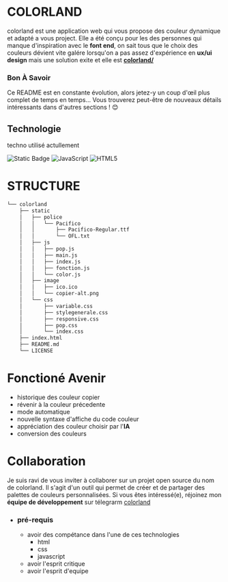 # <b style="text-transform:uppercase;">colorland</b>

colorland est une application web qui vous propose des couleur dynamique et adapté a vous project. Elle a été conçu pour les des personnes qui manque d'inspiration avec le **font end**, on sait tous que le choix des couleurs dévient vite galére lorsqu'on a pas assez d'expérience en **ux/ui design** mais une solution exite et elle est **[colorland/](https://tostenn.github.io/colorland/)**


### <b style="text-transform:capitalize;"> bon  à savoir</b>
Ce README est en constante évolution, alors jetez-y un coup d'œil plus complet de temps en temps... Vous trouverez peut-être de nouveaux détails intéressants dans d'autres sections ! 😊

## <b style="text-transform:capitalize;">technologie</b>
techno utilisé actullement 

![Static Badge](https://img.shields.io/badge/css-3)
<img src="https://img.shields.io/badge/JavaScript-F7DF1E.svg?style=flat-square&logo=JavaScript&logoColor=black" alt="JavaScript" />
<img src="https://img.shields.io/badge/HTML5-E34F26.svg?style=flat-square&logo=HTML5&logoColor=white" alt="HTML5" />
 

# <b style="text-transform:uppercase;">structure</b>
```bash
└── colorland
    ├── static
    │   ├── police
    │   │   └── Pacifico
    │   │       ├── Pacifico-Regular.ttf
    │   │       └── OFL.txt
    │   ├── js
    │   │   ├── pop.js
    │   │   ├── main.js
    │   │   ├── index.js
    │   │   ├── fonction.js
    │   │   └── color.js
    │   ├── image
    │   │   ├── ico.ico
    │   │   └── copier-alt.png
    │   └── css
    │       ├── variable.css
    │       ├── stylegenerale.css
    │       ├── responsive.css
    │       ├── pop.css
    │       └── index.css
    ├── index.html
    ├── README.md
    └── LICENSE
```

# <b style="text-transform:capitalize;">fonctioné avenir</b>

+ historique des couleur copier
+ révenir à la couleur précedente
+ mode automatique
+ nouvelle syntaxe d'affiche du code couleur
+ appréciation des couleur choisir par l'**IA**
+ conversion des couleurs


# <b style="text-transform:capitalize;">collaboration</b>

Je suis ravi de vous inviter à collaborer sur un projet open source du nom de colorland. Il s'agit d'un outil qui permet de créer et de partager des palettes de couleurs personnalisées. Si vous êtes intéressé(e), réjoinez mon **équipe de développement**
sur télegrarm [colorland](https://t.me/+g-5q8BeM1HEyMjc0)

+ ### pré-requis
    + avoir des compétance dans l'une de ces technologies
        + html
        + css
        + javascript
    + avoir l'esprit critique 
    + avoir l'esprit d'equipe 
<!-- https://www.thecolorapi.com/ -->